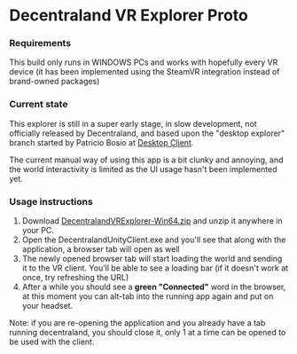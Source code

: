 # Decentraland VR Explorer Proto

### Requirements

This build only runs in WINDOWS PCs and works with hopefully every VR device (it has been implemented using the SteamVR integration instead of brand-owned packages)

### Current state

This explorer is still in a super early stage, in slow development, not officially released by Decentraland, and based upon the "desktop explorer" branch started by Patricio Bosio at [Desktop Client](https://github.com/decentraland/explorer/tree/poc/desktop-client).

The current manual way of using this app is a bit clunky and annoying, and the world interactivity is limited as the UI usage hasn't been implemented yet.

### Usage instructions

1. Download [DecentralandVRExplorer-Win64.zip](https://github.com/decentraland/explorer/blob/poc/desktop-client/Win64Build/DecentralandVRExplorer-Win64.zip) and unzip it anywhere in your PC.
2. Open the DecentralandUnityClient.exe and you'll see that along with the application, a browser tab will open as well
3. The newly opened browser tab will start loading the world and sending it to the VR client. You'll be able to see a loading bar (if it doesn't work at once, try refreshing the URL)
4. After a while you should see a **green "Connected"** word in the browser, at this moment you can alt-tab into the running app again and put on your headset.

Note: if you are re-opening the application and you already have a tab running decentraland, you should close it, only 1 at a time can be opened to be used with the client.